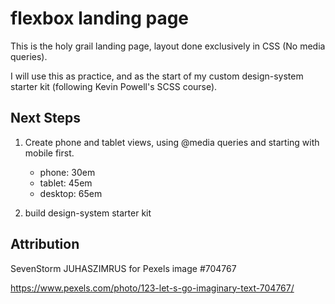 # flexbox landing page

This is the holy grail landing page, layout done exclusively in CSS (No media queries).

I will use this as practice, and as the start of my custom design-system starter kit (following Kevin Powell's SCSS course).

## Next Steps

1. Create phone and tablet views, using @media queries and starting with mobile first.
   - phone: 30em
   - tablet: 45em
   - desktop: 65em


2. build design-system starter kit


## Attribution

SevenStorm JUHASZIMRUS for Pexels image #704767

https://www.pexels.com/photo/123-let-s-go-imaginary-text-704767/